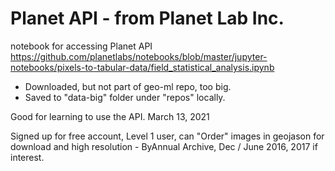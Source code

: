 # Planet API - from Planet Lab Inc.  

notebook for accessing Planet API  
https://github.com/planetlabs/notebooks/blob/master/jupyter-notebooks/pixels-to-tabular-data/field_statistical_analysis.ipynb  

 * Downloaded, but not part of geo-ml repo, too big. 
 * Saved to "data-big" folder under "repos" locally. 

Good for learning to use the API. 
March 13, 2021  

Signed up for free account, Level 1 user, can "Order" images in geojason for download and high resolution - ByAnnual Archive, Dec / June 2016, 2017 if interest. 
